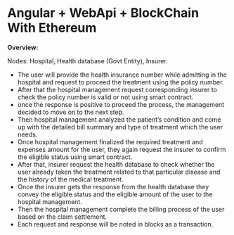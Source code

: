 # Angular + WebApi + BlockChain With Ethereum

**Overview:**

Nodes: Hospital, Health database (Govt Entity), Insurer.

- The user will provide the health insurance number while admitting in the hospital and request to proceed the treatment using the policy number.
 - After that the hospital management request corresponding insurer to check the policy number is valid or not using smart contract. 
 - once the response is positive to proceed the process, the management decided to move on to the next step. 
 - Then hospital management analyzed the patient’s condition and come up with the detailed bill summary and type of treatment which the user needs.  
 - Once hospital management finalized the required treatment and expenses amount for the user, they again request the insurer to confirm the eligible status using smart contract. 
 - After that, insurer request the health database to check whether the user already taken the treatment related to that particular disease and the history of the medical treatment. 
 - Once the insurer gets the response from the health database they convey the eligible status and the eligible amount of the user to the hospital management. 
 - Then the hospital management complete the billing process of the user based on the claim settlement.
 - Each request and response will be noted in blocks as a transaction.
 
 
